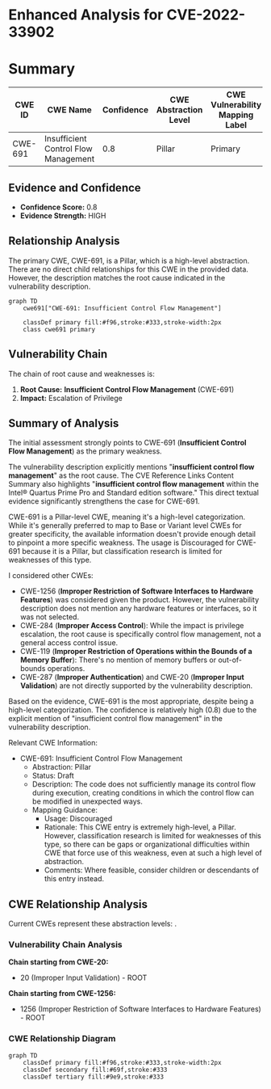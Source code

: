 # Enhanced Analysis for CVE-2022-33902

# Summary
| CWE ID | CWE Name | Confidence | CWE Abstraction Level | CWE Vulnerability Mapping Label | CWE-Vulnerability Mapping Notes |
|---|---|---|---|---|---|
| CWE-691 | Insufficient Control Flow Management | 0.8 | Pillar | Primary | Discouraged |

## Evidence and Confidence

*   **Confidence Score:** 0.8
*   **Evidence Strength:** HIGH

## Relationship Analysis
The primary CWE, CWE-691, is a Pillar, which is a high-level abstraction. There are no direct child relationships for this CWE in the provided data. However, the description matches the root cause indicated in the vulnerability description.

```mermaid
graph TD
    cwe691["CWE-691: Insufficient Control Flow Management"]
    
    classDef primary fill:#f96,stroke:#333,stroke-width:2px
    class cwe691 primary
```

## Vulnerability Chain
The chain of root cause and weaknesses is:
1.  **Root Cause:** **Insufficient Control Flow Management** (CWE-691)
2.  **Impact:** Escalation of Privilege

## Summary of Analysis
The initial assessment strongly points to CWE-691 (**Insufficient Control Flow Management**) as the primary weakness.

The vulnerability description explicitly mentions "**insufficient control flow management**" as the root cause. The CVE Reference Links Content Summary also highlights "**insufficient control flow management** within the Intel® Quartus Prime Pro and Standard edition software." This direct textual evidence significantly strengthens the case for CWE-691.

CWE-691 is a Pillar-level CWE, meaning it's a high-level categorization. While it's generally preferred to map to Base or Variant level CWEs for greater specificity, the available information doesn't provide enough detail to pinpoint a more specific weakness. The usage is Discouraged for CWE-691 because it is a Pillar, but classification research is limited for weaknesses of this type.

I considered other CWEs:
*   CWE-1256 (**Improper Restriction of Software Interfaces to Hardware Features**) was considered given the product. However, the vulnerability description does not mention any hardware features or interfaces, so it was not selected.
*   CWE-284 (**Improper Access Control**): While the impact is privilege escalation, the root cause is specifically control flow management, not a general access control issue.
*   CWE-119 (**Improper Restriction of Operations within the Bounds of a Memory Buffer**): There's no mention of memory buffers or out-of-bounds operations.
*   CWE-287 (**Improper Authentication**) and CWE-20 (**Improper Input Validation**) are not directly supported by the vulnerability description.

Based on the evidence, CWE-691 is the most appropriate, despite being a high-level categorization. The confidence is relatively high (0.8) due to the explicit mention of "insufficient control flow management" in the vulnerability description.

Relevant CWE Information:
*   CWE-691: Insufficient Control Flow Management
    *   Abstraction: Pillar
    *   Status: Draft
    *   Description: The code does not sufficiently manage its control flow during execution, creating conditions in which the control flow can be modified in unexpected ways.
    *   Mapping Guidance:
        *   Usage: Discouraged
        *   Rationale: This CWE entry is extremely high-level, a Pillar. However, classification research is limited for weaknesses of this type, so there can be gaps or organizational difficulties within CWE that force use of this weakness, even at such a high level of abstraction.
        *   Comments: Where feasible, consider children or descendants of this entry instead.


## CWE Relationship Analysis

Current CWEs represent these abstraction levels: .


### Vulnerability Chain Analysis

**Chain starting from CWE-20:**
- 20 (Improper Input Validation) - ROOT


**Chain starting from CWE-1256:**
- 1256 (Improper Restriction of Software Interfaces to Hardware Features) - ROOT



### CWE Relationship Diagram

```mermaid
graph TD
    classDef primary fill:#f96,stroke:#333,stroke-width:2px
    classDef secondary fill:#69f,stroke:#333
    classDef tertiary fill:#9e9,stroke:#333
```